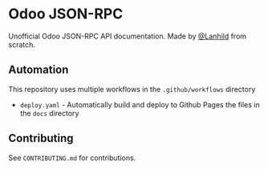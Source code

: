 # Odoo JSON-RPC

Unofficial Odoo JSON-RPC API documentation. Made by [@Lanhild](https://github.com/Lanhild) from scratch.

## Automation

This repository uses multiple workflows in the `.github/workflows` directory

- `deploy.yaml` - Automatically build and deploy to Github Pages the files in the `docs` directory

## Contributing

See `CONTRIBUTING.md` for contributions.
